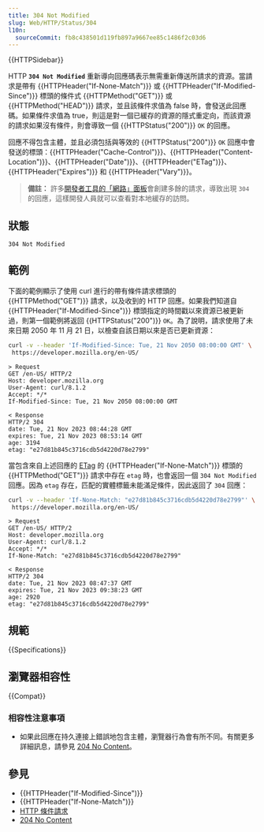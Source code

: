 ```yaml
---
title: 304 Not Modified
slug: Web/HTTP/Status/304
l10n:
  sourceCommit: fb8c438501d119fb897a9667ee85c1486f2c03d6
---
```


{{HTTPSidebar}}

HTTP **`304 Not Modified`** 重新導向回應碼表示無需重新傳送所請求的資源。當請求是帶有 {{HTTPHeader("If-None-Match")}} 或 {{HTTPHeader("If-Modified-Since")}} 標頭的條件式 {{HTTPMethod("GET")}} 或 {{HTTPMethod("HEAD")}} 請求，並且該條件求值為 false 時，會發送此回應碼。如果條件求值為 true，則這是對一個已緩存的資源的隱式重定向，而該資源的請求如果沒有條件，則會導致一個 {{HTTPStatus("200")}} `OK` 的回應。

回應不得包含主體，並且必須包括與等效的 {{HTTPStatus("200")}} `OK` 回應中會發送的標頭：{{HTTPHeader("Cache-Control")}}、{{HTTPHeader("Content-Location")}}、{{HTTPHeader("Date")}}、{{HTTPHeader("ETag")}}、{{HTTPHeader("Expires")}} 和 {{HTTPHeader("Vary")}}。

> **備註：** 許多[開發者工具的「網路」面板](https://firefox-source-docs.mozilla.org/devtools-user/network_monitor/index.html)會創建多餘的請求，導致出現 `304` 的回應，這樣開發人員就可以查看對本地緩存的訪問。

## 狀態

```http
304 Not Modified
```

## 範例

下面的範例顯示了使用 curl 進行的帶有條件請求標頭的 {{HTTPMethod("GET")}} 請求，以及收到的 HTTP 回應。如果我們知道自 {{HTTPHeader("If-Modified-Since")}} 標頭指定的時間戳以來資源已被更新過，則第一個範例將返回 {{HTTPStatus("200")}} `OK`。為了說明，請求使用了未來日期 2050 年 11 月 21 日，以檢查自該日期以來是否已更新資源：

```bash
curl -v --header 'If-Modified-Since: Tue, 21 Nov 2050 08:00:00 GMT' \
 https://developer.mozilla.org/en-US/
```

```http
> Request
GET /en-US/ HTTP/2
Host: developer.mozilla.org
User-Agent: curl/8.1.2
Accept: */*
If-Modified-Since: Tue, 21 Nov 2050 08:00:00 GMT

< Response
HTTP/2 304
date: Tue, 21 Nov 2023 08:44:28 GMT
expires: Tue, 21 Nov 2023 08:53:14 GMT
age: 3194
etag: "e27d81b845c3716cdb5d4220d78e2799"
```

當包含來自上述回應的 [ETag](/zh-TW/docs/Web/HTTP/Headers/ETag) 的 {{HTTPHeader("If-None-Match")}} 標頭的 {{HTTPMethod("GET")}} 請求中存在 `etag` 時，也會返回一個 `304 Not Modified` 回應。因為 `etag` 存在，匹配的實體標籤未能滿足條件，因此返回了 `304` 回應：

```bash
curl -v --header 'If-None-Match: "e27d81b845c3716cdb5d4220d78e2799"' \
 https://developer.mozilla.org/en-US/
```

```http
> Request
GET /en-US/ HTTP/2
Host: developer.mozilla.org
User-Agent: curl/8.1.2
Accept: */*
If-None-Match: "e27d81b845c3716cdb5d4220d78e2799"

< Response
HTTP/2 304
date: Tue, 21 Nov 2023 08:47:37 GMT
expires: Tue, 21 Nov 2023 09:38:23 GMT
age: 2920
etag: "e27d81b845c3716cdb5d4220d78e2799"
```

## 規範

{{Specifications}}

## 瀏覽器相容性

{{Compat}}

### 相容性注意事項

- 如果此回應在持久連接上錯誤地包含主體，瀏覽器行為會有所不同。有關更多詳細訊息，請參見 [204 No Content](/zh-TW/docs/Web/HTTP/Status/204)。

## 參見

- {{HTTPHeader("If-Modified-Since")}}
- {{HTTPHeader("If-None-Match")}}
- [HTTP 條件請求](/zh-TW/docs/Web/HTTP/Conditional_requests)
- [204 No Content](/zh-TW/docs/Web/HTTP/Status/204)
